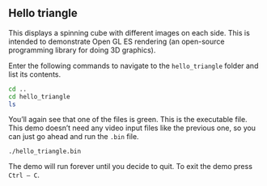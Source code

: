 ## Hello triangle

This displays a spinning cube with different images on each side. This is intended to demonstrate Open GL ES rendering (an open-source programming library for doing 3D graphics).

Enter the following commands to navigate to the `hello_triangle` folder and list its contents.

```bash
cd ..
cd hello_triangle
ls
```

You’ll again see that one of the files is green. This is the executable file. This demo doesn’t need any video input files like the previous one, so you can just go ahead and run the `.bin` file.

`./hello_triangle.bin`

The demo will run forever until you decide to quit. To exit the demo press `Ctrl – C`.

